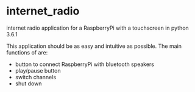 # internet_radio
internet radio application for a RaspberryPi with a touchscreen in python 3.6.1

This application should be as easy and intuitive as possible. 
The main functions of are: 
- button to connect RaspberryPi with bluetooth speakers
- play/pause button
- switch channels 
- shut down 
